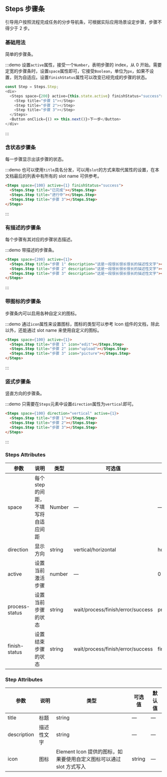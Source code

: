 ## Steps 步骤条
引导用户按照流程完成任务的分步导航条，可根据实际应用场景设定步骤，步骤不得少于 2 步。

### 基础用法

简单的步骤条。

:::demo 设置`active`属性，接受一个`Number`，表明步骤的 index，从 0 开始。需要定宽的步骤条时，设置`space`属性即可，它接受`Boolean`，单位为`px`，如果不设置，则为自适应。设置`finishStatus`属性可以改变已经完成的步骤的状态。
```javascript
const Step = Steps.Step;
<div>
  <Steps space={200} active={this.state.active} finishStatus="success">
    <Step title="步骤 1"></Step>
    <Step title="步骤 2"></Step>
    <Step title="步骤 3"></Step>
  </Steps>
  <Button onClick={() => this.next()}>下一步</Button>
</div>
```

:::

### 含状态步骤条

每一步骤显示出该步骤的状态。

:::demo 也可以使用`title`具名分发，可以用`slot`的方式来取代属性的设置，在本文档最后的列表中有所有的 slot name 可供参考。
```html
<Steps space={100} active={1} finishStatus="success">
  <Steps.Step title="已完成"></Steps.Step>
  <Steps.Step title="进行中"></Steps.Step>
  <Steps.Step title="步骤 3"></Steps.Step>
</Steps>
```
:::

### 有描述的步骤条

每个步骤有其对应的步骤状态描述。

:::demo 带描述的步骤条。
```html
<Steps space={200} active={1}>
  <Steps.Step title="步骤 1" description="这是一段很长很长很长的描述性文字"></Steps.Step>
  <Steps.Step title="步骤 2" description="这是一段很长很长很长的描述性文字"></Steps.Step>
  <Steps.Step title="步骤 3" description="这是一段很长很长很长的描述性文字"></Steps.Step>
</Steps>
```
:::

### 带图标的步骤条
步骤条内可以启用各种自定义的图标。

:::demo 通过`icon`属性来设置图标，图标的类型可以参考 Icon 组件的文档，除此以外，还能通过 slot name 来使用自定义的图标。
```html
<Steps space={100} active={1}>
  <Steps.Step title="步骤 1" icon="edit"></Steps.Step>
  <Steps.Step title="步骤 2" icon="upload"></Steps.Step>
  <Steps.Step title="步骤 3" icon="picture"></Steps.Step>
</Steps>
```
:::

### 竖式步骤条

竖直方向的步骤条。

:::demo 只需要在`Steps`元素中设置`direction`属性为`vertical`即可。
```html
<Steps space={100} direction="vertical" active={1}>
  <Steps.Step title="步骤 1"></Steps.Step>
  <Steps.Step title="步骤 2"></Steps.Step>
  <Steps.Step title="步骤 3"></Steps.Step>
</Steps>
```
:::

### Steps Attributes

| 参数      | 说明    | 类型      | 可选值       | 默认值   |
|---------- |-------- |---------- |-------------  |-------- |
| space | 每个 step 的间距，不填写将自适应间距 | Number | — | — |
| direction | 显示方向 | string | vertical/horizontal | horizontal |
| active | 设置当前激活步骤  | number | — | 0 |
| process-status | 设置当前步骤的状态 | string | wait/process/finish/error/success | process |
| finish-status | 设置结束步骤的状态 | string | wait/process/finish/error/success | finish |

### Step Attributes
| 参数      | 说明    | 类型      | 可选值       | 默认值   |
|---------- |-------- |---------- |-------------  |-------- |
| title | 标题 | string | — | — |
| description | 描述性文字 | string | — | — |
| icon | 图标 | Element Icon 提供的图标，如果要使用自定义图标可以通过 slot 方式写入 | string | — |
